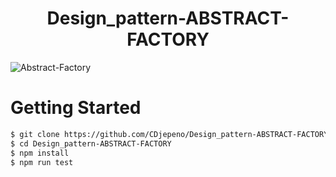 <p align="center"><h1 align="center">
Design_pattern-ABSTRACT-FACTORY
</h1>

![Abstract-Factory](https://user-images.githubusercontent.com/43074465/126733930-25be12cf-a802-4e14-87b9-e222cbf6bb82.jpg)

# Getting Started
```bash
$ git clone https://github.com/CDjepeno/Design_pattern-ABSTRACT-FACTORY.git
$ cd Design_pattern-ABSTRACT-FACTORY
$ npm install
$ npm run test
```

